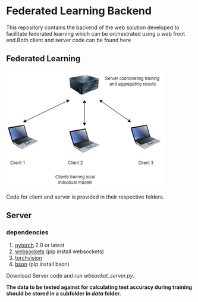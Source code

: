 # Federated Learning Backend

This repository contains the backend of the web solution  developed to facilitate federated learning which can be orchestrated using a web front end.Both client and server code can be found here

## Federated Learning

![architecture diagram](documents/architecture.png)

Code for client and server is provided in their respective folders. 

## Server
### dependencies

1. [pytorch](https://pytorch.org/) 2.0 or latest
2. [websockets](https://websockets.readthedocs.io/en/stable/intro/index.html#installation) (pip install websockets)
3. [torchvision](https://pypi.org/project/torchvision/)
4. [bson](https://pypi.org/project/bson/) (pip install bson)

Download Server code and run *wbsocket_server.py*. 

**The data to be tested against for calculating test accuracy during training should be stored in a subfolder in _data_ folder.** 













